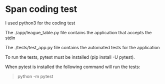 # Span coding test

I used python3 for the coding test

The ./app/league_table.py file contains the application that accepts the stdin

The ./tests/test_app.py file contains the automated tests for the application

To run the tests, pytest must be installed (pip install -U pytest). 

When pytest is installed the following command will run the tests:
> python -m pytest